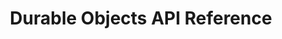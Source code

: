 ---
pcx_content_type: navigation
weight: 10
title: Durable Objects API Reference
external_link: /api/operations/durable-objects-namespace-list-namespaces
_build:
  publishResources: false
  render: never
---